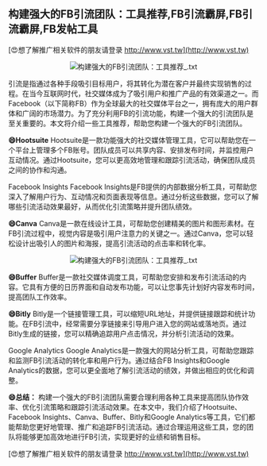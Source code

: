 ## **构建强大的FB引流团队：工具推荐,FB引流霸屏,FB引流霸屏,FB发帖工具**

[😍想了解推广相关软件的朋友请登录 http://www.vst.tw](http://www.vst.tw)

 <center><img src="https://vst.tw/MP4/tuiguang/png/2.png" alt="构建强大的FB引流团队：工具推荐_.txt"></center>

引流是指通过各种手段吸引目标用户，将其转化为潜在客户并最终实现销售的过程。在当今互联网时代，社交媒体成为了吸引用户和推广产品的有效渠道之一。而Facebook（以下简称FB）作为全球最大的社交媒体平台之一，拥有庞大的用户群体和广阔的市场潜力。为了充分利用FB的引流功能，构建一个强大的引流团队是至关重要的。本文将介绍一些工具推荐，帮助您构建一个强大的FB引流团队。

**😄Hootsuite**
Hootsuite是一款功能强大的社交媒体管理工具，它可以帮助您在一个平台上管理多个FB账号。团队成员可以共享内容、安排发布时间，并监控用户互动情况。通过Hootsuite，您可以更高效地管理和跟踪引流活动，确保团队成员之间的协作和沟通。

Facebook Insights
Facebook Insights是FB提供的内部数据分析工具，可帮助您深入了解用户行为、互动情况和页面表现等信息。通过分析这些数据，您可以了解哪些引流活动效果最好，从而优化引流策略并提升团队绩效。

**😄Canva**
Canva是一款在线设计工具，可帮助您创建精美的图片和图形素材。在FB引流过程中，视觉内容是吸引用户注意力的关键之一。通过Canva，您可以轻松设计出吸引人的图片和海报，提高引流活动的点击率和转化率。

 <center><img src="https://vst.tw/MP4/tuiguang/png/0.png" alt="构建强大的FB引流团队：工具推荐_.txt"></center>

**😄Buffer**
Buffer是一款社交媒体调度工具，可帮助您安排和发布引流活动的内容。它具有方便的日历界面和自动发布功能，可以让您事先计划好内容发布时间，提高团队工作效率。

**😄Bitly**
Bitly是一个链接管理工具，可以缩短URL地址，并提供链接跟踪和统计功能。在FB引流中，经常需要分享链接来引导用户进入您的网站或落地页。通过Bitly生成的链接，您可以精确追踪用户点击情况，并分析引流活动的效果。

Google Analytics
Google Analytics是一款强大的网站分析工具，可帮助您跟踪和监测FB引流活动的转化率和用户行为。通过结合FB Insights和Google Analytics的数据，您可以更全面地了解引流活动的绩效，并做出相应的优化和调整。

**😄总结：**
构建一个强大的FB引流团队需要合理利用各种工具来提高团队协作效率、优化引流策略和跟踪引流活动效果。在本文中，我们介绍了Hootsuite、Facebook Insights、Canva、Buffer、Bitly和Google Analytics等工具，它们都能帮助您更好地管理、推广和追踪FB引流活动。通过合理运用这些工具，您的团队将能够更加高效地进行FB引流，实现更好的业绩和销售目标。

[😍想了解推广相关软件的朋友请登录 http://www.vst.tw](http://www.vst.tw)




